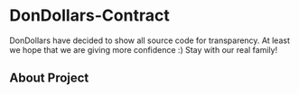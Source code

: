 # DonDollars-Contract
DonDollars have decided to show all source code for transparency. At least we hope that we are giving more confidence :) Stay with our real family!


## About Project
